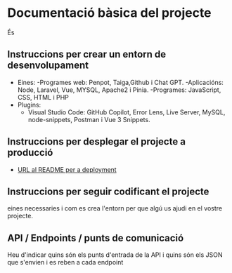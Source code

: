 # Documentació bàsica del projecte
És
## Instruccions per crear un entorn de desenvolupament
  - Eines:
    -Programes web: Penpot, Taiga,Github i Chat GPT.
    -Aplicacións: Node, Laravel, Vue, MYSQL, Apache2 i Pinia.
    -Programes: JavaScript, CSS, HTML i PHP 
  - Plugins:
    - Visual Studio Code: GitHub Copilot, Error Lens, Live Server, MySQL, node-snippets, Postman i Vue 3 Snippets.

## Instruccions per desplegar el projecte a producció
* [URL al README per a deployment](https://github.com/inspedralbes/tr2-multiplicat-dawtr2gmathpotato/blob/main/doc/deployREADME.md) 

## Instruccions per seguir codificant el projecte
eines necessaries i com es crea l'entorn per que algú us ajudi en el vostre projecte.

## API / Endpoints / punts de comunicació
Heu d'indicar quins són els punts d'entrada de la API i quins són els JSON que s'envien i es reben a cada endpoint
